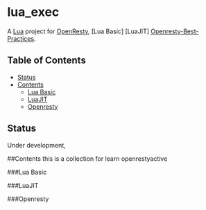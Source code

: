 # lua_exec
A [Lua](http://www.lua.org) project for [OpenResty](http://openresty.org),
[Lua Basic]
[LuaJIT]
[Openresty-Best-Practices](https://moonbingbing.gitbooks.io/openresty-best-practices/content/index.html).

## Table of Contents

* [Status](#status)
* [Contents](#contents)
    * [Lua Basic](#lua_basic_grammar) 
    * [LuaJIT](#Luajit) 
    * [Openresty](#openresty) 

## Status                                                                                                                                                                                              
Under development,

##Contents
this is a collection for learn openrestyactive 

###Lua Basic

###LuaJIT

###Openresty
